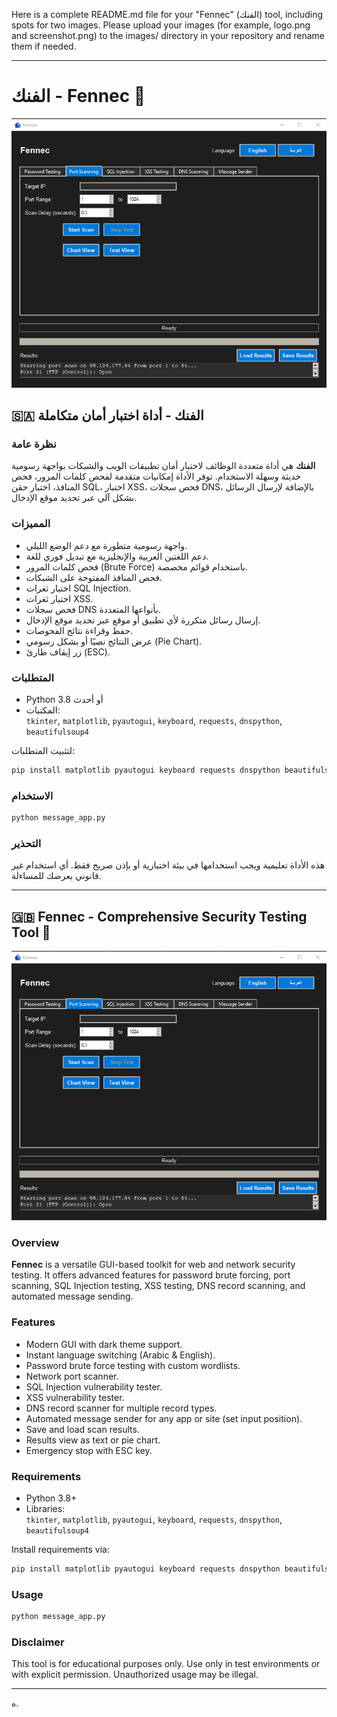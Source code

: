 Here is a complete README.md file for your "Fennec" (الفنك) tool, including spots for two images. Please upload your images (for example, logo.png and screenshot.png) to the images/ directory in your repository and rename them if needed.

---

# الفنك - Fennec 🦊 


![لقطة شاشة للواجهة](images/screenshot.png)

## 🇸🇦 الفنك - أداة اختبار أمان متكاملة

### نظرة عامة
**الفنك** هي أداة متعددة الوظائف لاختبار أمان تطبيقات الويب والشبكات بواجهة رسومية حديثة وسهلة الاستخدام. توفر الأداة إمكانيات متقدمة لفحص كلمات المرور، فحص المنافذ، اختبار حقن SQL، اختبار XSS، فحص سجلات DNS، بالإضافة لإرسال الرسائل بشكل آلي عبر تحديد موقع الإدخال.

### المميزات
- واجهة رسومية متطورة مع دعم الوضع الليلي.
- دعم اللغتين العربية والإنجليزية مع تبديل فوري للغة.
- فحص كلمات المرور (Brute Force) باستخدام قوائم مخصصة.
- فحص المنافذ المفتوحة على الشبكات.
- اختبار ثغرات SQL Injection.
- اختبار ثغرات XSS.
- فحص سجلات DNS بأنواعها المتعددة.
- إرسال رسائل متكررة لأي تطبيق أو موقع عبر تحديد موقع الإدخال.
- حفظ وقراءة نتائج الفحوصات.
- عرض النتائج نصيًا أو بشكل رسومي (Pie Chart).
- زر إيقاف طارئ (ESC).

### المتطلبات
- Python 3.8 أو أحدث
- المكتبات:  
  `tkinter`, `matplotlib`, `pyautogui`, `keyboard`, `requests`, `dnspython`, `beautifulsoup4`

لتثبيت المتطلبات:
```bash
pip install matplotlib pyautogui keyboard requests dnspython beautifulsoup4
```

### الاستخدام
```bash
python message_app.py
```

### التحذير
هذه الأداة تعليمية ويجب استخدامها في بيئة اختبارية أو بإذن صريح فقط. أي استخدام غير قانوني يعرضك للمساءلة.

---

## 🇬🇧 Fennec - Comprehensive Security Testing Tool 🦊 


![App Screenshot](images/screenshot.png)

### Overview
**Fennec** is a versatile GUI-based toolkit for web and network security testing. It offers advanced features for password brute forcing, port scanning, SQL Injection testing, XSS testing, DNS record scanning, and automated message sending.

### Features
- Modern GUI with dark theme support.
- Instant language switching (Arabic & English).
- Password brute force testing with custom wordlists.
- Network port scanner.
- SQL Injection vulnerability tester.
- XSS vulnerability tester.
- DNS record scanner for multiple record types.
- Automated message sender for any app or site (set input position).
- Save and load scan results.
- Results view as text or pie chart.
- Emergency stop with ESC key.

### Requirements
- Python 3.8+
- Libraries:  
  `tkinter`, `matplotlib`, `pyautogui`, `keyboard`, `requests`, `dnspython`, `beautifulsoup4`

Install requirements via:
```bash
pip install matplotlib pyautogui keyboard requests dnspython beautifulsoup4
```

### Usage
```bash
python message_app.py
```

### Disclaimer
This tool is for educational purposes only. Use only in test environments or with explicit permission. Unauthorized usage may be illegal.

---

ه.
